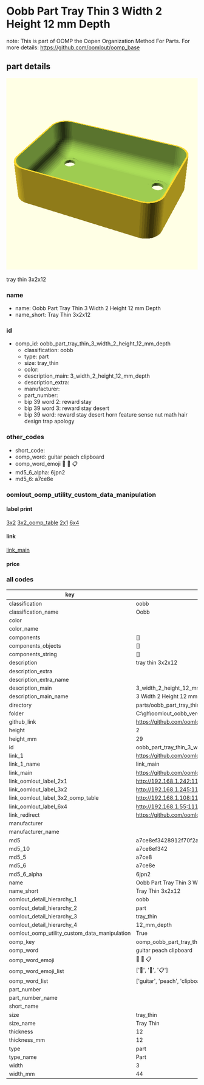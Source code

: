 # Oobb Part Tray Thin 3 Width 2 Height 12 mm Depth  

note: This is part of OOMP the Oopen Organization Method For Parts. For more details: https://github.com/oomlout/oomp_base

##  part details
  

[![](3dpr.png)](3dpr.png)

tray thin 3x2x12



### name
* name: Oobb Part Tray Thin 3 Width 2 Height 12 mm Depth
* name_short: Tray Thin 3x2x12 
### id
* oomp_id: oobb_part_tray_thin_3_width_2_height_12_mm_depth
  * classification: oobb
  * type: part
  * size: tray_thin
  * color: 
  * description_main: 3_width_2_height_12_mm_depth
  * description_extra: 
  * manufacturer: 
  * part_number: 
  * bip 39 word 2: reward stay
  * bip 39 word 3: reward stay desert
  * bip 39 word: reward stay desert horn feature sense nut math hair design trap apology

### other_codes
* short_code: 
* oomp_word: guitar peach clipboard
* oomp_word_emoji :guitar: :peach: :clipboard:
* md5_6_alpha: 6jpn2
* md5_6: a7ce8e






### oomlout_oomp_utility_custom_data_manipulation
#### label print
[3x2](http://192.168.1.245:1112/?label=oomp%206jpn2)
[3x2_oomp_table](http://192.168.1.108:1112/?label=oomp%206jpn2)
[2x1](http://192.168.1.242:1112/?label=oomp%206jpn2)
[6x4](http://192.168.1.55:1112/?label=oomp%206jpn2)    

#### link

[link_main](https://github.com/oomlout/oomlout_oobb_version_4_generated_parts/tree/main/navigation_oomp/oobb/part/tray_thin/3_width_2_height_12_mm_depth/part)                              

#### price







### all codes 
| key | value |  
| --- | --- |  
| classification | oobb |  
| classification_name | Oobb |  
| color |  |  
| color_name |  |  
| components | [] |  
| components_objects | [] |  
| components_string | [] |  
| description | tray thin 3x2x12 |  
| description_extra |  |  
| description_extra_name |  |  
| description_main | 3_width_2_height_12_mm_depth |  
| description_main_name | 3 Width 2 Height 12 mm Depth |  
| directory | parts/oobb_part_tray_thin_3_width_2_height_12_mm_depth |  
| folder | C:\gh\oomlout_oobb_version_4_generated_parts\parts\oobb_part_tray_thin_3_width_2_height_12_mm_depth |  
| github_link | https://github.com/oomlout/oomlout_oomp_part_src/tree/main/parts/oobb_part_tray_thin_3_width_2_height_12_mm_depth |  
| height | 2 |  
| height_mm | 29 |  
| id | oobb_part_tray_thin_3_width_2_height_12_mm_depth |  
| link_1 | https://github.com/oomlout/oomlout_oobb_version_4_generated_parts/tree/main/navigation_oomp/oobb/part/tray_thin/3_width_2_height_12_mm_depth/part |  
| link_1_name | link_main |  
| link_main | https://github.com/oomlout/oomlout_oobb_version_4_generated_parts/tree/main/navigation_oomp/oobb/part/tray_thin/3_width_2_height_12_mm_depth/part |  
| link_oomlout_label_2x1 | http://192.168.1.242:1112/?label=oomp%206jpn2 |  
| link_oomlout_label_3x2 | http://192.168.1.245:1112/?label=oomp%206jpn2 |  
| link_oomlout_label_3x2_oomp_table | http://192.168.1.108:1112/?label=oomp%206jpn2 |  
| link_oomlout_label_6x4 | http://192.168.1.55:1112/?label=oomp%206jpn2 |  
| link_redirect | https://github.com/oomlout/oomlout_oobb_version_4_generated_parts/tree/main/parts/oobb_tray_thin_03_02_12 |  
| manufacturer |  |  
| manufacturer_name |  |  
| md5 | a7ce8ef3428912f70f2a16d877753dc5 |  
| md5_10 | a7ce8ef342 |  
| md5_5 | a7ce8 |  
| md5_6 | a7ce8e |  
| md5_6_alpha | 6jpn2 |  
| name | Oobb Part Tray Thin 3 Width 2 Height 12 mm Depth |  
| name_short | Tray Thin 3x2x12  |  
| oomlout_detail_hierarchy_1 | oobb |  
| oomlout_detail_hierarchy_2 | part |  
| oomlout_detail_hierarchy_3 | tray_thin |  
| oomlout_detail_hierarchy_4 | 12_mm_depth |  
| oomlout_oomp_utility_custom_data_manipulation | True |  
| oomp_key | oomp_oobb_part_tray_thin_3_width_2_height_12_mm_depth |  
| oomp_word | guitar peach clipboard |  
| oomp_word_emoji | :guitar: :peach: :clipboard: |  
| oomp_word_emoji_list | [':guitar:', ':peach:', ':clipboard:'] |  
| oomp_word_list | ['guitar', 'peach', 'clipboard'] |  
| part_number |  |  
| part_number_name |  |  
| short_name |  |  
| size | tray_thin |  
| size_name | Tray Thin |  
| thickness | 12 |  
| thickness_mm | 12 |  
| type | part |  
| type_name | Part |  
| width | 3 |  
| width_mm | 44 |  
